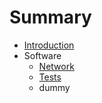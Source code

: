 # Summary

* [Introduction](README.md)
* Software
   * [Network](network.md)
   * [Tests](tests.md)
   * dummy

